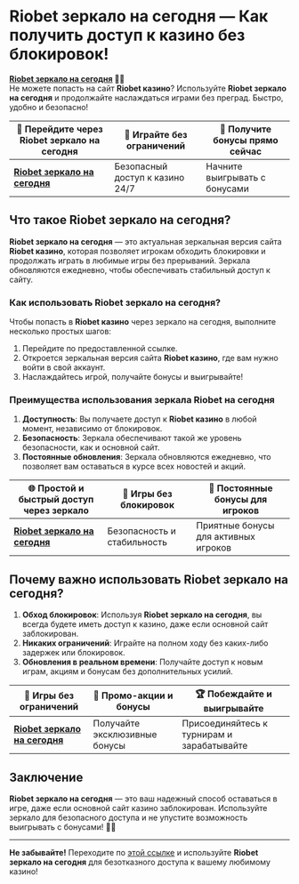 # Riobet зеркало на сегодня — Как получить доступ к казино без блокировок!

**[Riobet зеркало на сегодня](https://brandplay.link/dtx89f2L) 🌟🎰**  
Не можете попасть на сайт **Riobet казино**? Используйте **Riobet зеркало на сегодня** и продолжайте наслаждаться играми без преград. Быстро, удобно и безопасно!

| 🔗 **Перейдите через Riobet зеркало на сегодня** | 💎 **Играйте без ограничений** | 🎉 **Получите бонусы прямо сейчас** |
|-----------------------------------------------|-----------------------------|-----------------------------------|
| [**Riobet зеркало на сегодня**](https://brandplay.link/dtx89f2L) | Безопасный доступ к казино 24/7 | Начните выигрывать с бонусами |

## Что такое Riobet зеркало на сегодня?

**Riobet зеркало на сегодня** — это актуальная зеркальная версия сайта **Riobet казино**, которая позволяет игрокам обходить блокировки и продолжать играть в любимые игры без прерываний. Зеркала обновляются ежедневно, чтобы обеспечивать стабильный доступ к сайту.

### Как использовать Riobet зеркало на сегодня?

Чтобы попасть в **Riobet казино** через зеркало на сегодня, выполните несколько простых шагов:
1. Перейдите по предоставленной ссылке.
2. Откроется зеркальная версия сайта **Riobet казино**, где вам нужно войти в свой аккаунт.
3. Наслаждайтесь игрой, получайте бонусы и выигрывайте!

### Преимущества использования зеркала Riobet на сегодня

1. **Доступность**: Вы получаете доступ к **Riobet казино** в любой момент, независимо от блокировок.
2. **Безопасность**: Зеркала обеспечивают такой же уровень безопасности, как и основной сайт.
3. **Постоянные обновления**: Зеркала обновляются ежедневно, что позволяет вам оставаться в курсе всех новостей и акций.

| 🌐 **Простой и быстрый доступ через зеркало** | 🎰 **Игры без блокировок** | 💎 **Постоянные бонусы для игроков** |
|----------------------------------------------|---------------------------|-------------------------------------|
| [**Riobet зеркало на сегодня**](https://brandplay.link/dtx89f2L) | Безопасность и стабильность | Приятные бонусы для активных игроков |

## Почему важно использовать Riobet зеркало на сегодня?

1. **Обход блокировок**: Используя **Riobet зеркало на сегодня**, вы всегда будете иметь доступ к казино, даже если основной сайт заблокирован.
2. **Никаких ограничений**: Играйте на полном ходу без каких-либо задержек или блокировок.
3. **Обновления в реальном времени**: Получайте доступ к новым играм, акциям и бонусам без дополнительных усилий.

| 🚀 **Игры без ограничений** | 🎉 **Промо-акции и бонусы** | 🏆 **Побеждайте и выигрывайте** |
|---------------------------|---------------------------|--------------------------------|
| [**Riobet зеркало на сегодня**](https://brandplay.link/dtx89f2L) | Получайте эксклюзивные бонусы | Присоединяйтесь к турнирам и зарабатывайте |

## Заключение

**Riobet зеркало на сегодня** — это ваш надежный способ оставаться в игре, даже если основной сайт казино заблокирован. Используйте зеркало для безопасного доступа и не упустите возможность выигрывать с бонусами! 🎰💸

---

**Не забывайте!** Переходите по [этой ссылке](https://brandplay.link/dtx89f2L) и используйте **Riobet зеркало на сегодня** для безотказного доступа к вашему любимому казино!
